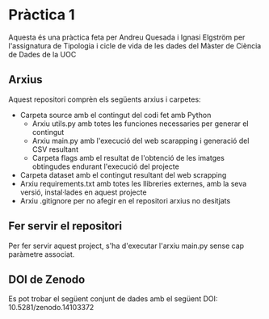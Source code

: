# Pràctica 1

Aquesta és una pràctica feta per Andreu Quesada i Ignasi Elgström per l'assignatura de Tipologia i cicle de vida de les dades del Màster de Ciència de Dades de la UOC

## Arxius
Aquest repositori comprèn els següents arxius i carpetes:
* Carpeta source amb el contingut del codi fet amb Python
    * Arxiu utils.py amb totes les funciones necessaries per generar el contingut
    * Arxiu main.py amb l'execució del web scarapping i generació del CSV resultant
    * Carpeta flags amb el resultat de l'obtenció de les imatges obtingudes endurant l'execució del projecte
* Carpeta dataset amb el contingut resultant del web scrapping
* Arxiu requirements.txt amb totes les llibreries externes, amb la seva versió, instal·lades en aquest projecte
* Arxiu .gitignore per no afegir en el repositori arxius no desitjats

## Fer servir el repositori

Per fer servir aquest project, s'ha d'executar l'arxiu main.py sense cap paràmetre associat.

## DOI de Zenodo

Es pot trobar el següent conjunt de dades amb el següent DOI: 10.5281/zenodo.14103372
